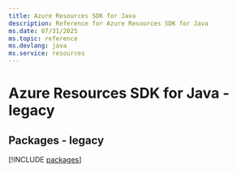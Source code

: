 ```yaml
---
title: Azure Resources SDK for Java
description: Reference for Azure Resources SDK for Java
ms.date: 07/31/2025
ms.topic: reference
ms.devlang: java
ms.service: resources
---
```

# Azure Resources SDK for Java - legacy
## Packages - legacy
[!INCLUDE [packages](resources-index.md)]
